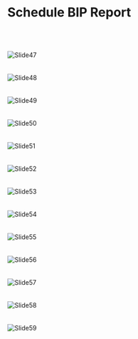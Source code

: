 # Schedule BIP Report

<br><br><br>
![Slide47](https://github.com/user-attachments/assets/fdc36119-85a9-4e39-a102-2585610be019)
<br><br><br>
![Slide48](https://github.com/user-attachments/assets/8cca7e1a-70de-4003-8063-cb26ef336d79)
<br><br><br>
![Slide49](https://github.com/user-attachments/assets/cc9497f0-35f1-4eea-948c-fddc13f6033d)
<br><br><br>
![Slide50](https://github.com/user-attachments/assets/2ed6fa31-9459-4697-9ad4-a89865089dab)
<br><br><br>
![Slide51](https://github.com/user-attachments/assets/38d331fc-2834-4069-a0c5-65696b709327)
<br><br><br>
![Slide52](https://github.com/user-attachments/assets/c225915c-2118-43b1-ac27-96be686d195c)
<br><br><br>
![Slide53](https://github.com/user-attachments/assets/71288e94-8198-4af4-abd5-05deb393d406)
<br><br><br>
![Slide54](https://github.com/user-attachments/assets/adf4108e-d3c3-4873-b315-a1ee2ce71e69)
<br><br><br>
![Slide55](https://github.com/user-attachments/assets/1f1438f3-cf4d-4b65-aad9-5846138c8dd1)
<br><br><br>
![Slide56](https://github.com/user-attachments/assets/8053738d-2d80-4127-8df0-cbcad220c096)
<br><br><br>
![Slide57](https://github.com/user-attachments/assets/91e0e5cb-0a26-42d9-8a24-447451215366)
<br><br><br>
![Slide58](https://github.com/user-attachments/assets/11db5c3a-a813-44cc-ac2f-b7d6d9d22c80)
<br><br><br>
![Slide59](https://github.com/user-attachments/assets/2d8fc40a-8b3a-444f-bcff-901e488fbf54)
<br><br><br>
